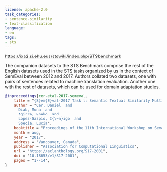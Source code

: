 ```yaml
---
license: apache-2.0
task_categories:
- sentence-similarity
- text-classification
language:
- en
tags:
- sts
---
```

https://ixa2.si.ehu.eus/stswiki/index.php/STSbenchmark

The companion datasets to the STS Benchmark comprise the rest of the English datasets used in the STS tasks organized by us in the context of SemEval between 2012 and 2017.
Authors collated two datasets, one with pairs of sentences related to machine translation evaluation. Another one with the rest of datasets, which can be used for domain adaptation studies.


```bib
@inproceedings{cer-etal-2017-semeval,
    title = "{S}em{E}val-2017 Task 1: Semantic Textual Similarity Multilingual and Crosslingual Focused Evaluation",
    author = "Cer, Daniel  and
      Diab, Mona  and
      Agirre, Eneko  and
      Lopez-Gazpio, I{\~n}igo  and
      Specia, Lucia",
    booktitle = "Proceedings of the 11th International Workshop on Semantic Evaluation ({S}em{E}val-2017)",
    month = aug,
    year = "2017",
    address = "Vancouver, Canada",
    publisher = "Association for Computational Linguistics",
    url = "https://aclanthology.org/S17-2001",
    doi = "10.18653/v1/S17-2001",
    pages = "1--14",
}
```